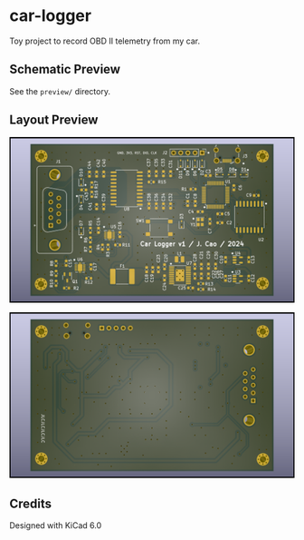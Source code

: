 # car-logger

Toy project to record OBD II telemetry from my car.

## Schematic Preview

See the `preview/` directory.

## Layout Preview

![3d-front.png](https://raw.githubusercontent.com/caojohnny/car-logger/master/preview/3d-front.png)

![3d-back.png](https://raw.githubusercontent.com/caojohnny/car-logger/master/preview/3d-back.png)

## Credits

Designed with KiCad 6.0

